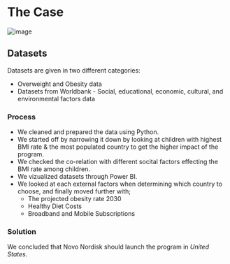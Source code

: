 # The Case

![image](https://user-images.githubusercontent.com/63021714/210658958-b2793b8b-0f17-4369-91e9-c5c8d43d668b.png)

## Datasets
Datasets are given in two different categories:
* Overweight and Obesity data
* Datasets from Worldbank - Social, educational, economic, cultural, and environmental factors data

### Process
* We cleaned and prepared the data using Python.
* We started off by narrowing it down by looking at children with highest BMI rate & the most populated country to get the higher impact of the program.
* We checked the co-relation with different socital factors effecting the BMI rate among children.
* We vizualized datasets through Power BI.
* We looked at each external factors when determining which country to choose, and finally moved further with;
  - The projected obesity rate 2030 
  - Healthy Diet Costs
  - Broadband and Mobile Subscriptions
  

### Solution
We concluded that Novo Nordisk should launch the program in *United States*.

